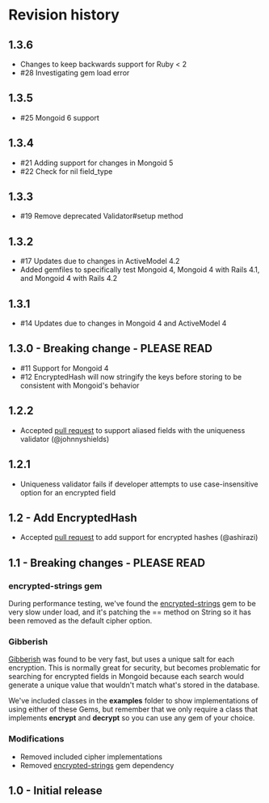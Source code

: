 # Revision history

## 1.3.6
* Changes to keep backwards support for Ruby < 2
* \#28 Investigating gem load error

## 1.3.5
* \#25 Mongoid 6 support

## 1.3.4
* \#21 Adding support for changes in Mongoid 5
* \#22 Check for nil field_type

## 1.3.3
* \#19 Remove deprecated Validator#setup method

## 1.3.2
* \#17 Updates due to changes in ActiveModel 4.2
* Added gemfiles to specifically test Mongoid 4, Mongoid 4 with Rails 4.1, and Mongoid 4 with Rails 4.2

## 1.3.1
* \#14 Updates due to changes in Mongoid 4 and ActiveModel 4

## 1.3.0 - Breaking change - PLEASE READ
* \#11 Support for Mongoid 4
* \#12 EncryptedHash will now stringify the keys before storing to be consistent with Mongoid's behavior

## 1.2.2
* Accepted [pull request](https://github.com/KoanHealth/mongoid-encrypted-fields/pull/10) to support aliased fields with the uniqueness validator (@johnnyshields)

## 1.2.1
* Uniqueness validator fails if developer attempts to use case-insensitive option for an encrypted field

## 1.2 - Add EncryptedHash
* Accepted [pull request](https://github.com/KoanHealth/mongoid-encrypted-fields/pull/4) to add support for encrypted hashes (@ashirazi)

## 1.1 - Breaking changes - PLEASE READ

### encrypted-strings gem
During performance testing, we've found the [encrypted-strings](https://github.com/pluginaweek/encrypted_strings) gem
to be very slow under load, and it's patching the == method on String so it has been removed as the default cipher option.

### Gibberish
[Gibberish](https://github.com/mdp/gibberish) was found to be very fast, but uses a unique salt for each encryption.
This is normally great for security, but becomes problematic for searching for encrypted fields in Mongoid because each
search would generate a unique value that wouldn't match what's stored in the database.

We've included classes in the **examples** folder to show implementations of using either of these Gems, but remember that
we only require a class that implements **encrypt** and **decrypt** so you can use any gem of your choice.

### Modifications

* Removed included cipher implementations
* Removed [encrypted-strings](https://github.com/pluginaweek/encrypted_strings) gem dependency

## 1.0 - Initial release

